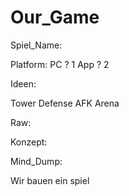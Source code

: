 # Our_Game
Spiel_Name:


Platform:
      PC  ? 1
      App ? 2


Ideen:

Tower Defense
AFK Arena



Raw:



Konzept:




Mind_Dump:








Wir bauen ein spiel
